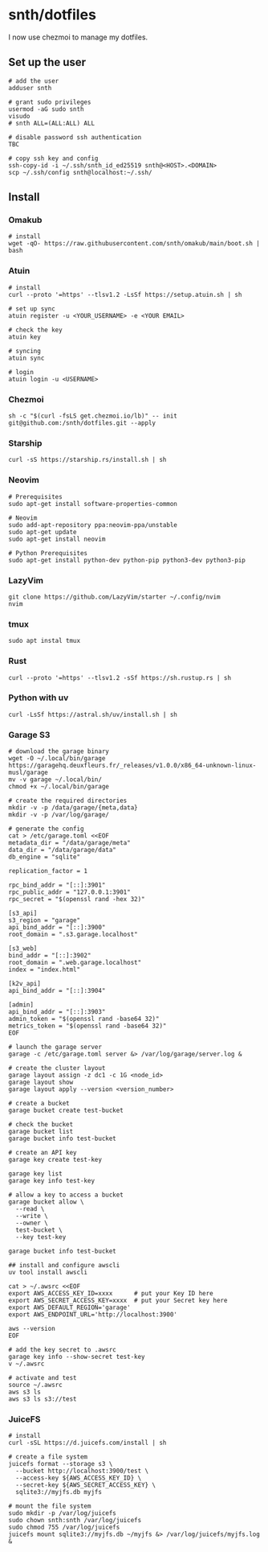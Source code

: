 # snth/dotfiles

I now use chezmoi to manage my dotfiles.

## Set up the user

    # add the user
    adduser snth

    # grant sudo privileges
    usermod -aG sudo snth
    visudo
    # snth ALL=(ALL:ALL) ALL

    # disable password ssh authentication
    TBC

    # copy ssh key and config
    ssh-copy-id -i ~/.ssh/snth_id_ed25519 snth@<HOST>.<DOMAIN>
    scp ~/.ssh/config snth@localhost:~/.ssh/

## Install

### Omakub

    # install
    wget -qO- https://raw.githubusercontent.com/snth/omakub/main/boot.sh | bash

### Atuin

    # install
    curl --proto '=https' --tlsv1.2 -LsSf https://setup.atuin.sh | sh

    # set up sync
    atuin register -u <YOUR_USERNAME> -e <YOUR EMAIL>

    # check the key
    atuin key

    # syncing
    atuin sync

    # login
    atuin login -u <USERNAME>

### Chezmoi

    sh -c "$(curl -fsLS get.chezmoi.io/lb)" -- init git@github.com:/snth/dotfiles.git --apply

### Starship

    curl -sS https://starship.rs/install.sh | sh

### Neovim

    # Prerequisites
    sudo apt-get install software-properties-common

    # Neovim
    sudo add-apt-repository ppa:neovim-ppa/unstable
    sudo apt-get update
    sudo apt-get install neovim

    # Python Prerequisites
    sudo apt-get install python-dev python-pip python3-dev python3-pip

### LazyVim

    git clone https://github.com/LazyVim/starter ~/.config/nvim
    nvim

### tmux

    sudo apt instal tmux

### Rust

    curl --proto '=https' --tlsv1.2 -sSf https://sh.rustup.rs | sh

### Python with uv

    curl -LsSf https://astral.sh/uv/install.sh | sh

### Garage S3

    # download the garage binary
    wget -O ~/.local/bin/garage https://garagehq.deuxfleurs.fr/_releases/v1.0.0/x86_64-unknown-linux-musl/garage
    mv -v garage ~/.local/bin/
    chmod +x ~/.local/bin/garage

    # create the required directories
    mkdir -v -p /data/garage/{meta,data}
    mkdir -v -p /var/log/garage/

    # generate the config
    cat > /etc/garage.toml <<EOF
    metadata_dir = "/data/garage/meta"
    data_dir = "/data/garage/data"
    db_engine = "sqlite"

    replication_factor = 1

    rpc_bind_addr = "[::]:3901"
    rpc_public_addr = "127.0.0.1:3901"
    rpc_secret = "$(openssl rand -hex 32)"

    [s3_api]
    s3_region = "garage"
    api_bind_addr = "[::]:3900"
    root_domain = ".s3.garage.localhost"

    [s3_web]
    bind_addr = "[::]:3902"
    root_domain = ".web.garage.localhost"
    index = "index.html"

    [k2v_api]
    api_bind_addr = "[::]:3904"

    [admin]
    api_bind_addr = "[::]:3903"
    admin_token = "$(openssl rand -base64 32)"
    metrics_token = "$(openssl rand -base64 32)"
    EOF

    # launch the garage server
    garage -c /etc/garage.toml server &> /var/log/garage/server.log &

    # create the cluster layout
    garage layout assign -z dc1 -c 1G <node_id>
    garage layout show
    garage layout apply --version <version_number>

    # create a bucket
    garage bucket create test-bucket

    # check the bucket
    garage bucket list
    garage bucket info test-bucket

    # create an API key
    garage key create test-key

    garage key list
    garage key info test-key

    # allow a key to access a bucket
    garage bucket allow \
      --read \
      --write \
      --owner \
      test-bucket \
      --key test-key

    garage bucket info test-bucket

    ## install and configure awscli
    uv tool install awscli

    cat > ~/.awsrc <<EOF
    export AWS_ACCESS_KEY_ID=xxxx      # put your Key ID here
    export AWS_SECRET_ACCESS_KEY=xxxx  # put your Secret key here
    export AWS_DEFAULT_REGION='garage'
    export AWS_ENDPOINT_URL='http://localhost:3900'

    aws --version
    EOF

    # add the key secret to .awsrc
    garage key info --show-secret test-key
    v ~/.awsrc

    # activate and test
    source ~/.awsrc
    aws s3 ls
    aws s3 ls s3://test

### JuiceFS

    # install
    curl -sSL https://d.juicefs.com/install | sh

    # create a file system
    juicefs format --storage s3 \
      --bucket http://localhost:3900/test \
      --access-key ${AWS_ACCESS_KEY_ID} \
      --secret-key ${AWS_SECRET_ACCESS_KEY} \
      sqlite3://myjfs.db myjfs

    # mount the file system
    sudo mkdir -p /var/log/juicefs
    sudo chown snth:snth /var/log/juicefs
    sudo chmod 755 /var/log/juicefs
    juicefs mount sqlite3://myjfs.db ~/myjfs &> /var/log/juicefs/myjfs.log &
